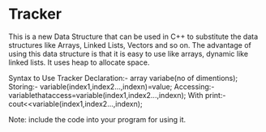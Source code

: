 # Tracker
This is a new Data Structure that can be used in C++ to substitute the data structures like Arrays, Linked Lists, Vectors and so on.
The advantage of using this data structure is that it is easy to use like arrays, dynamic like linked lists.
It uses heap to allocate space.

Syntax to Use Tracker
Declaration:-
array<Datatype> variabe(no of dimentions);
Storing:-
variable(index1,index2...,indexn)=value;
Accessing:-
variablethataccess=variable(index1,index2...,indexn);
With print:-
cout<<variable(index1,index2...,indexn);


Note:
include the code into your program for using it.
